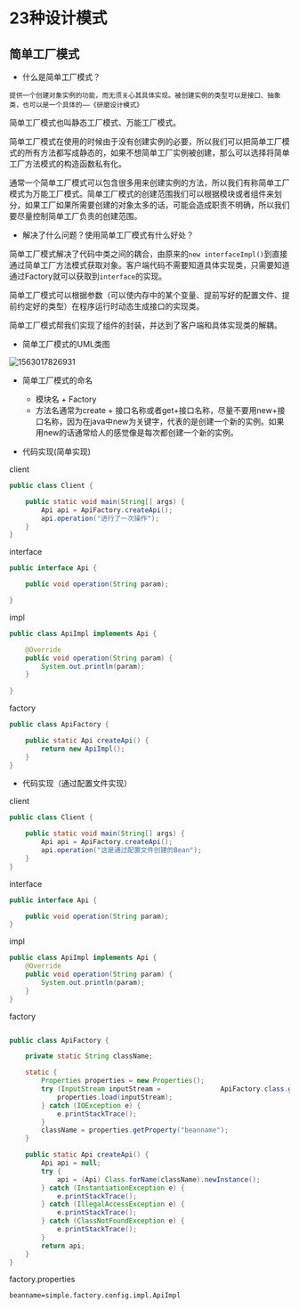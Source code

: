 # 23种设计模式

## 简单工厂模式

* 什么是简单工厂模式？

```
提供一个创建对象实例的功能，而无须关心其具体实现。被创建实例的类型可以是接口、抽象类，也可以是一个具体的——《研磨设计模式》
```

简单工厂模式也叫静态工厂模式、万能工厂模式。

简单工厂模式在使用的时候由于没有创建实例的必要，所以我们可以把简单工厂模式的所有方法都写成静态的，如果不想简单工厂实例被创建，那么可以选择将简单工厂方法模式的构造函数私有化。

通常一个简单工厂模式可以包含很多用来创建实例的方法，所以我们有称简单工厂模式为万能工厂模式。简单工厂模式的创建范围我们可以根据模块或者组件来划分，如果工厂如果所需要创建的对象太多的话，可能会造成职责不明确，所以我们要尽量控制简单工厂负责的创建范围。

* 解决了什么问题？使用简单工厂模式有什么好处？

简单工厂模式解决了代码中类之间的耦合，由原来的`new interfaceImpl()`到直接通过简单工厂方法模式获取对象。客户端代码不需要知道具体实现类，只需要知道通过Factory就可以获取到`interface`的实现。

简单工厂模式可以根据参数（可以使内存中的某个变量、提前写好的配置文件、提前约定好的类型）在程序运行时动态生成接口的实现类。

简单工厂模式帮我们实现了组件的封装，并达到了客户端和具体实现类的解耦。

* 简单工厂模式的UML类图

![1563017826931](C:\Users\屈霸霸\AppData\Roaming\Typora\typora-user-images\1563017826931.png)

* 简单工厂模式的命名
  * 模块名 + Factory
  * 方法名通常为create + 接口名称或者get+接口名称，尽量不要用new+接口名称，因为在java中new为关键字，代表的是创建一个新的实例。如果用new的话通常给人的感觉像是每次都创建一个新的实例。

* 代码实现(简单实现)

client

```java
public class Client {

    public static void main(String[] args) {
        Api api = ApiFactory.createApi();
        api.operation("进行了一次操作");
    }
}
```

interface

```java
public interface Api {

    public void operation(String param);

}
```

impl

```java
public class ApiImpl implements Api {

    @Override
    public void operation(String param) {
        System.out.println(param);
    }
    
}
```

factory

```java
public class ApiFactory {

    public static Api createApi() {
        return new ApiImpl();
    }
}
```

* 代码实现（通过配置文件实现）

client

```java
public class Client {

    public static void main(String[] args) {
        Api api = ApiFactory.createApi();
        api.operation("这是通过配置文件创建的Bean");
    }
}
```

interface

```java
public interface Api {

    public void operation(String param);
}
```

impl

```java
public class ApiImpl implements Api {
    @Override
    public void operation(String param) {
        System.out.println(param);
    }
}
```

factory

```java

public class ApiFactory {

    private static String className;

    static {
        Properties properties = new Properties();
        try (InputStream inputStream = 		         ApiFactory.class.getResourceAsStream("factory.properties")) {
            properties.load(inputStream);
        } catch (IOException e) {
            e.printStackTrace();
        }
        className = properties.getProperty("beanname");
    }

    public static Api createApi() {
        Api api = null;
        try {
            api = (Api) Class.forName(className).newInstance();
        } catch (InstantiationException e) {
            e.printStackTrace();
        } catch (IllegalAccessException e) {
            e.printStackTrace();
        } catch (ClassNotFoundException e) {
            e.printStackTrace();
        }
        return api;
    }
}
```

factory.properties

```properties
beanname=simple.factory.config.impl.ApiImpl
```

